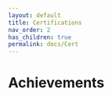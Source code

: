 ```yaml
---
layout: default
title: Certifications
nav_order: 2
has_children: true
permalink: docs/Cert
---
```

# Achievements
